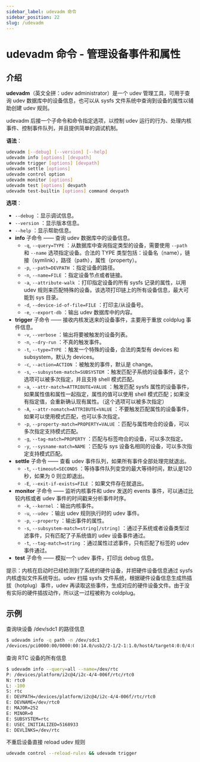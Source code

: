 ```yaml
---
sidebar_label: udevadm 命令
sidebar_position: 22
slug: /udevadm
---
```


# udevadm 命令 - 管理设备事件和属性



## 介绍

**udevadm**（英文全拼：udev administrator）是一个 udev 管理工具，可用于查询 udev 数据库中的设备信息，也可以从 sysfs 文件系统中查询到设备的属性以辅助创建 udev 规则。

udevadm 后接一个子命令和命令指定选项，以控制 udev 运行的行为、处理内核事件、控制事件队列，并且提供简单的调试机制。

**语法**：

```bash
udevadm [--debug] [--version] [--help]
udevadm info [options] [devpath]
udevadm trigger [options] [devpath]
udevadm settle [options]
udevadm control option
udevadm monitor [options]
udevadm test [options] devpath
udevadm test-builtin [options] command devpath
```

**选项**：

- `--debug` ：显示调试信息。
- `--version` ：显示版本信息。
- `--help` ：显示帮助信息。
- **info** 子命令 —— 查询 udev 数据库中的设备信息。
  - `-q`, `--query=TYPE` ：从数据库中查询指定类型的设备，需要使用 `--path` 和 `--name` 选项指定设备。合法的 TYPE 类型包括：设备名（name），链接（symlink），路径（path），属性（property）。
  - `-p`, `--path=DEVPATH` ：指定设备的路径。
  - `-n`, `--name=FILE` ：指定设备节点或者链接。
  - `-a`, `--attribute-walk` ：打印指定设备的所有 sysfs 记录的属性，以用 udev 规则来匹配特殊的设备。该选项打印链上的所有设备信息，最大可能到 sys 目录。
  - `-d`, `--device-id-of-file=FILE` ：打印主/从设备号。
  - `-e`, `--export-db` ：输出 udev 数据库中的内容。
- **trigger** 子命令 —— 接收内核发送来的设备事件，主要用于重放 coldplug 事件信息。
  - `-v`, `--verbose` ：输出将要被触发的设备列表。
  - `-n`, `--dry-run` ：不真的触发事件。
  - `-t`, `--type=TYPE` ：触发一个特殊的设备，合法的类型有 devices 和 subsystem，默认为 devices。
  - `-c`, `--action=ACTION` ：被触发的事件，默认是 change。
  - `-s`, `--subsystem-match=SUBSYSTEM` ：触发匹配子系统的设备事件，这个选项可以被多次指定，并且支持 shell 模式匹配。
  - `-a`, `--attr-match=ATTRIBUTE=VALUE` ：触发匹配 sysfs 属性的设备事件，如果属性值和属性一起指定，属性的值可以使用 shell 模式匹配；如果没有指定值，会重新确认现有属性。（这个选项可以被多次指定）
  - `-A`, `--attr-nomatch=ATTRIBUTE=VALUE` ：不要触发匹配属性的设备事件，如果可以使用模式匹配，也可以多次指定。
  - `-p`, `--property-match=PROPERTY=VALUE` ：匹配与属性吻合的设备，可以多次指定支持模式匹配。
  - `-g`, `--tag-match=PROPERTY` ：匹配与标签吻合的设备，可以多次指定。
  - `-y`, `--sysname-match=NAME` ：匹配与 sys 设备名相同的设备，可以多次指定支持模式匹配。
- **settle** 子命令 —— 查看 udev 事件队列，如果所有事件全部处理完就退出。
  - `-t`, `--timeout=SECONDS` ：等待事件队列变空的最大等待时间，默认是120 秒，如果为 0 则立即退出。
  - `-E`, `--exit-if-exists=FILE` ：如果文件存在就退出。
- **monitor** 子命令 —— 监听内核事件和 udev 发送的 events 事件，可以通过比较内核或者 udev 事件的时间戳来分析事件时序。
  - `-k`, `--kernel` ：输出内核事件。
  - `-u`, `--udev` ：输出 udev 规则执行时的 udev 事件。
  - `-p`, `--property` ：输出事件的属性。
  - `-s`, `--subsystem-match=string[/string]` ：通过子系统或者设备类型过滤事件，只有匹配了子系统值的 udev 设备事件通过。
  - `-t`, `--tag-match=string` ：通过属性过滤事件，只有匹配了标签的 udev 事件通过。
- **test** 子命令 —— 模拟一个 udev 事件，打印出 debug 信息。

提示：内核在启动时已经检测到了系统的硬件设备，并把硬件设备信息通过 sysfs 内核虚拟文件系统导出。udev 扫描 sysfs 文件系统，根据硬件设备信息生成热插拔（hotplug）事件，udev 再读取这些事件，生成对应的硬件设备文件。由于没有实际的硬件插拔动作，所以这一过程被称为 coldplug。



## 示例

查询块设备 /dev/sdc1 的路径信息

```bash
$ udevadm info -q path -n /dev/sdc1
/devices/pci0000:00/0000:00:14.0/usb2/2-1/2-1:1.0/host4/target4:0:0/4:0:0:0/block/sdc/sdc1
```

查询 RTC 设备的所有信息

```bash
$ udevadm info --query=all --name=/dev/rtc
P: /devices/platform/i2c@4/i2c-4/4-006f/rtc/rtc0
N: rtc0
L: -100
S: rtc
E: DEVPATH=/devices/platform/i2c@4/i2c-4/4-006f/rtc/rtc0
E: DEVNAME=/dev/rtc0
E: MAJOR=252
E: MINOR=0
E: SUBSYSTEM=rtc
E: USEC_INITIALIZED=5168933
E: DEVLINKS=/dev/rtc
```

不重启设备直接 reload udev 规则

```bash
udevadm control --reload-rules && udevadm trigger
```





